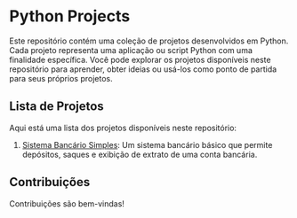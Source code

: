 # Python Projects

Este repositório contém uma coleção de projetos desenvolvidos em Python. Cada projeto representa uma aplicação ou script Python com uma finalidade específica. Você pode explorar os projetos disponíveis neste repositório para aprender, obter ideias ou usá-los como ponto de partida para seus próprios projetos.

## Lista de Projetos

Aqui está uma lista dos projetos disponíveis neste repositório:


1. [Sistema Bancário Simples](https://github.com/ribeirosilvarafaela/Python/blob/main/conta_bancaria.py): Um sistema bancário básico que permite depósitos, saques e exibição de extrato de uma conta bancária.

## Contribuições

Contribuições são bem-vindas! 
